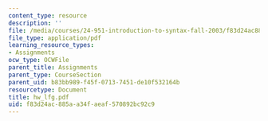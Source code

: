 ```yaml
---
content_type: resource
description: ''
file: /media/courses/24-951-introduction-to-syntax-fall-2003/f83d24ac885aa34faeaf570892bc92c9_hw_lfg.pdf
file_type: application/pdf
learning_resource_types:
- Assignments
ocw_type: OCWFile
parent_title: Assignments
parent_type: CourseSection
parent_uid: b83bb989-f45f-0713-7451-de10f532164b
resourcetype: Document
title: hw_lfg.pdf
uid: f83d24ac-885a-a34f-aeaf-570892bc92c9
---
```

